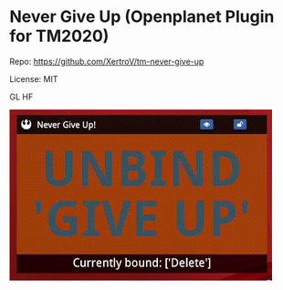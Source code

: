# Never Give Up (Openplanet Plugin for TM2020)

Repo: https://github.com/XertroV/tm-never-give-up

License: MIT

GL HF

![Gif demo](never-give-up-demo-loop.gif)
